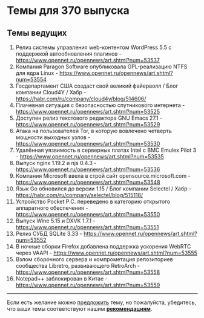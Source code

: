 # Темы для 370 выпуска

## Темы ведущих

1. Релиз системы управления web-контентом WordPress 5.5 с поддержкой автообновления плагинов - https://www.opennet.ru/opennews/art.shtml?num=53537
1. Компания Paragon Software опубликовала GPL-реализацию NTFS для ядра Linux - https://www.opennet.ru/opennews/art.shtml?num=53554
1. Госдепартамент США создаст свой великий файерволл / Блог компании Cloud4Y / Хабр - https://habr.com/ru/company/cloud4y/blog/514606/
1. Плачевная ситуация с безопасностью спутникового интернета - https://www.opennet.ru/opennews/art.shtml?num=53525
1. Доступен релиз текстового редактора GNU Emacs 27.1 - https://www.opennet.ru/opennews/art.shtml?num=53529
1. Атака на пользователей Tor, в которую вовлечено четверть мощности выходных узлов - https://www.opennet.ru/opennews/art.shtml?num=53530
1. Удалённая уязвимость в серверных платах Intel с BMC Emulex Pilot 3 - https://www.opennet.ru/opennews/art.shtml?num=53535
1. Выпуск nginx 1.19.2 и njs 0.4.3 - https://www.opennet.ru/opennews/art.shtml?num=53536
1. Компания Microsoft ввела в строй сайт opensource.microsoft.com - https://www.opennet.ru/opennews/art.shtml?num=53548
1. Язык Go обновился до версии 1.15 / Блог компании Selectel / Хабр - https://habr.com/ru/company/selectel/blog/515118/
1. Устройство Pocket P.C. переведено в категорию открытого аппаратного обеспечения - https://www.opennet.ru/opennews/art.shtml?num=53550
1. Выпуск Wine 5.15 и DXVK 1.7.1 - https://www.opennet.ru/opennews/art.shtml?num=53551
1. Релиз СУБД SQLite 3.33 - https://www.opennet.ru/opennews/art.shtml?num=53552
1. В ночные сборки Firefox добавлена поддержка ускорения WebRTC через VAAPI - https://www.opennet.ru/opennews/art.shtml?num=53555
1. Взлом сборочного сервера и компрометация репозиториев сообщества Libretro, развивающего RetroArch - https://www.opennet.ru/opennews/art.shtml?num=53558
1. Notepad++ заблокирован в Китае - https://www.opennet.ru/opennews/art.shtml?num=53559

---

Если есть желание можно [предложить](themes_from_listeners.md) тему, но пожалуйста, убедитесь, что ваши темы соответствуют нашим **[рекомендациям](Recommendations_for_the_proposed_topics.md)**.

